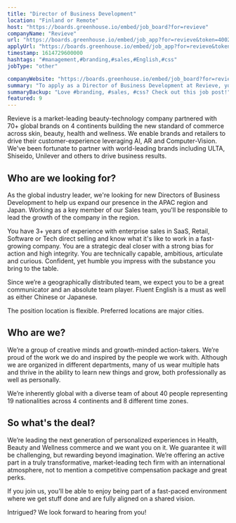 ```yaml
---
title: "Director of Business Development"
location: "Finland or Remote"
host: "https://boards.greenhouse.io/embed/job_board?for=revieve"
companyName: "Revieve"
url: "https://boards.greenhouse.io/embed/job_app?for=revieve&token=4002662004"
applyUrl: "https://boards.greenhouse.io/embed/job_app?for=revieve&token=4002662004#app"
timestamp: 1614729600000
hashtags: "#management,#branding,#sales,#English,#css"
jobType: "other"

companyWebsite: "https://boards.greenhouse.io/embed/job_board?for=revieve"
summary: "To apply as a Director of Business Development at Revieve, you preferably need to have 3+ years of experience with enterprise sales in SaaS, Retail, Software or Tech direct selling and know what it's like to work in a fast-growing company."
summaryBackup: "Love #branding, #sales, #css? Check out this job post!"
featured: 9
---
```


Revieve is a market-leading beauty-technology company partnered with 70+ global brands on 4 continents building the new standard of commerce across skin, beauty, health and wellness. We enable brands and retailers to drive their customer-experience leveraging AI, AR and Computer-Vision. We've been fortunate to partner with world-leading brands including ULTA, Shiseido, Unilever and others to drive business results.

## Who are we looking for?

As the global industry leader, we're looking for new Directors of Business Development to help us expand our presence in the APAC region and Japan. Working as a key member of our Sales team, you'll be responsible to lead the growth of the company in the region.

You have 3+ years of experience with enterprise sales in SaaS, Retail, Software or Tech direct selling and know what it's like to work in a fast-growing company. You are a strategic deal closer with a strong bias for action and high integrity. You are technically capable, ambitious, articulate and curious. Confident, yet humble you impress with the substance you bring to the table.

Since we’re a geographically distributed team, we expect you to be a great communicator and an absolute team player. Fluent English is a must as well as either Chinese or Japanese.

The position location is flexible. Preferred locations are major cities.

## Who are we?

We’re a group of creative minds and growth-minded action-takers. We’re proud of the work we do and inspired by the people we work with. Although we are organized in different departments, many of us wear multiple hats and thrive in the ability to learn new things and grow, both professionally as well as personally.

We’re inherently global with a diverse team of about 40 people representing 19 nationalities across 4 continents and 8 different time zones.

## So what's the deal?

We’re leading the next generation of personalized experiences in Health, Beauty and Wellness commerce and we want you on it. We guarantee it will be challenging, but rewarding beyond imagination. We’re offering an active part in a truly transformative, market-leading tech firm with an international atmosphere, not to mention a competitive compensation package and great perks.

If you join us, you'll be able to enjoy being part of a fast-paced environment where we get stuff done and are fully aligned on a shared vision.

Intrigued? We look forward to hearing from you!
